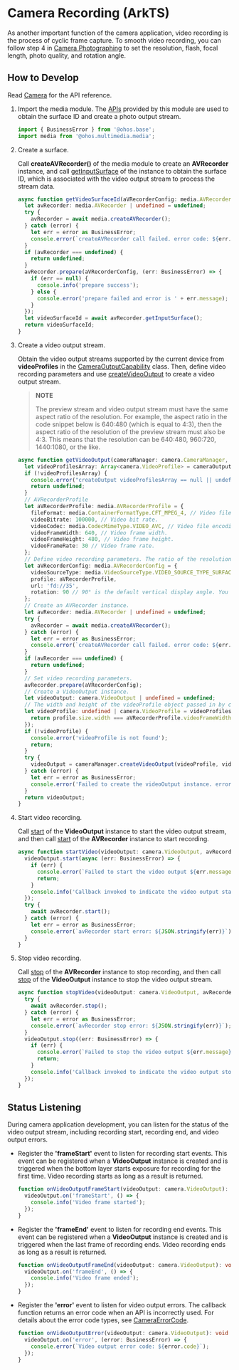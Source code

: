 # Camera Recording (ArkTS)

As another important function of the camera application, video recording is the process of cyclic frame capture. To smooth video recording, you can follow step 4 in [Camera Photographing](camera-shooting.md) to set the resolution, flash, focal length, photo quality, and rotation angle.

## How to Develop

Read [Camera](../reference/apis-camera-kit/js-apis-camera.md) for the API reference.

1. Import the media module. The [APIs](../reference/apis-media-kit/js-apis-media.md) provided by this module are used to obtain the surface ID and create a photo output stream.
     
   ```ts
   import { BusinessError } from '@ohos.base';
   import media from '@ohos.multimedia.media';
   ```

2. Create a surface.
   
   Call **createAVRecorder()** of the media module to create an **AVRecorder** instance, and call [getInputSurface](../reference/apis-media-kit/js-apis-media.md#getinputsurface9) of the instance to obtain the surface ID, which is associated with the video output stream to process the stream data.

   ```ts
   async function getVideoSurfaceId(aVRecorderConfig: media.AVRecorderConfig): Promise<string | undefined> {  // For details about aVRecorderConfig, see the next section.
     let avRecorder: media.AVRecorder | undefined = undefined;
     try {
       avRecorder = await media.createAVRecorder();
     } catch (error) {
       let err = error as BusinessError;
       console.error(`createAVRecorder call failed. error code: ${err.code}`);
     }
     if (avRecorder === undefined) {
       return undefined;
     }
     avRecorder.prepare(aVRecorderConfig, (err: BusinessError) => {
       if (err == null) {
         console.info('prepare success');
       } else {
         console.error('prepare failed and error is ' + err.message);
       }
     });
     let videoSurfaceId = await avRecorder.getInputSurface();
     return videoSurfaceId;
   }
   ```

3. Create a video output stream.

   Obtain the video output streams supported by the current device from **videoProfiles** in the [CameraOutputCapability](../reference/apis-camera-kit/js-apis-camera.md#cameraoutputcapability) class. Then, define video recording parameters and use [createVideoOutput](../reference/apis-camera-kit/js-apis-camera.md#createvideooutput) to create a video output stream.

   > **NOTE**
   >
   > The preview stream and video output stream must have the same aspect ratio of the resolution. For example, the aspect ratio in the code snippet below is 640:480 (which is equal to 4:3), then the aspect ratio of the resolution of the preview stream must also be 4:3. This means that the resolution can be 640:480, 960:720, 1440:1080, or the like.

   ```ts
   async function getVideoOutput(cameraManager: camera.CameraManager, videoSurfaceId: string, cameraOutputCapability: camera.CameraOutputCapability): Promise<camera.VideoOutput | undefined> {
     let videoProfilesArray: Array<camera.VideoProfile> = cameraOutputCapability.videoProfiles;
     if (!videoProfilesArray) {
       console.error("createOutput videoProfilesArray == null || undefined");
       return undefined;
     }
     // AVRecorderProfile
     let aVRecorderProfile: media.AVRecorderProfile = {
       fileFormat: media.ContainerFormatType.CFT_MPEG_4, // Video file encapsulation format. Only MP4 is supported.
       videoBitrate: 100000, // Video bit rate.
       videoCodec: media.CodecMimeType.VIDEO_AVC, // Video file encoding format. AVC is supported.
       videoFrameWidth: 640, // Video frame width.
       videoFrameHeight: 480, // Video frame height.
       videoFrameRate: 30 // Video frame rate.
     };
     // Define video recording parameters. The ratio of the resolution width (videoFrameWidth) to the resolution height (videoFrameHeight) of the video output stream must be the same as that of the preview stream.
     let aVRecorderConfig: media.AVRecorderConfig = {
       videoSourceType: media.VideoSourceType.VIDEO_SOURCE_TYPE_SURFACE_YUV,
       profile: aVRecorderProfile,
       url: 'fd://35',
       rotation: 90 // 90° is the default vertical display angle. You can use other values based on project requirements.
     };
     // Create an AVRecorder instance.
     let avRecorder: media.AVRecorder | undefined = undefined;
     try {
       avRecorder = await media.createAVRecorder();
     } catch (error) {
       let err = error as BusinessError;
       console.error(`createAVRecorder call failed. error code: ${err.code}`);
     }
     if (avRecorder === undefined) {
       return undefined;
     }
     // Set video recording parameters.
     avRecorder.prepare(aVRecorderConfig);
     // Create a VideoOutput instance.
     let videoOutput: camera.VideoOutput | undefined = undefined;
     // The width and height of the videoProfile object passed in by createVideoOutput must be the same as those of aVRecorderProfile.
     let videoProfile: undefined | camera.VideoProfile = videoProfilesArray.find((profile: camera.VideoProfile) => {
       return profile.size.width === aVRecorderProfile.videoFrameWidth && profile.size.height === aVRecorderProfile.videoFrameHeight;
     });
     if (!videoProfile) {
       console.error('videoProfile is not found');
       return;
     }
     try {
       videoOutput = cameraManager.createVideoOutput(videoProfile, videoSurfaceId);
     } catch (error) {
       let err = error as BusinessError;
       console.error('Failed to create the videoOutput instance. errorCode = ' + err.code);
     }
     return videoOutput;
   }
   ```

4. Start video recording.
   
   Call [start](../reference/apis-camera-kit/js-apis-camera.md#start-1) of the **VideoOutput** instance to start the video output stream, and then call [start](../reference/apis-media-kit/js-apis-media.md#start9) of the **AVRecorder** instance to start recording.

   ```ts
   async function startVideo(videoOutput: camera.VideoOutput, avRecorder: media.AVRecorder): Promise<void> {
     videoOutput.start(async (err: BusinessError) => {
       if (err) {
         console.error(`Failed to start the video output ${err.message}`);
         return;
       }
       console.info('Callback invoked to indicate the video output start success.');
     });
     try {
       await avRecorder.start();
     } catch (error) {
       let err = error as BusinessError;
       console.error(`avRecorder start error: ${JSON.stringify(err)}`);
     }
   }
   ```

5. Stop video recording.

   Call [stop](../reference/apis-media-kit/js-apis-media.md#stop9-3) of the **AVRecorder** instance to stop recording, and then call [stop](../reference/apis-camera-kit/js-apis-camera.md#stop-1) of the **VideoOutput** instance to stop the video output stream.
     
   ```ts
   async function stopVideo(videoOutput: camera.VideoOutput, avRecorder: media.AVRecorder): Promise<void> {
     try {
       await avRecorder.stop();
     } catch (error) {
       let err = error as BusinessError;
       console.error(`avRecorder stop error: ${JSON.stringify(err)}`);
     }
     videoOutput.stop((err: BusinessError) => {
       if (err) {
         console.error(`Failed to stop the video output ${err.message}`);
         return;
       }
       console.info('Callback invoked to indicate the video output stop success.');
     });
   }
   ```


## Status Listening

During camera application development, you can listen for the status of the video output stream, including recording start, recording end, and video output errors.

- Register the **'frameStart'** event to listen for recording start events. This event can be registered when a **VideoOutput** instance is created and is triggered when the bottom layer starts exposure for recording for the first time. Video recording starts as long as a result is returned.
    
  ```ts
  function onVideoOutputFrameStart(videoOutput: camera.VideoOutput): void {
    videoOutput.on('frameStart', () => {
      console.info('Video frame started');
    });
  }
  ```

- Register the **'frameEnd'** event to listen for recording end events. This event can be registered when a **VideoOutput** instance is created and is triggered when the last frame of recording ends. Video recording ends as long as a result is returned.
    
  ```ts
  function onVideoOutputFrameEnd(videoOutput: camera.VideoOutput): void {
    videoOutput.on('frameEnd', () => {
      console.info('Video frame ended');
    });
  }
  ```

- Register the **'error'** event to listen for video output errors. The callback function returns an error code when an API is incorrectly used. For details about the error code types, see [CameraErrorCode](../reference/apis-camera-kit/js-apis-camera.md#cameraerrorcode).
    
  ```ts
  function onVideoOutputError(videoOutput: camera.VideoOutput): void {
    videoOutput.on('error', (error: BusinessError) => {
      console.error(`Video output error code: ${error.code}`);
    });
  }
  ```

